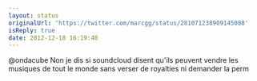 ```yaml
---
layout: status
originalUrl: 'https://twitter.com/marcgg/status/281071238909145088'
isReply: true
date: 2012-12-18 16:19:40
---
```


@ondacube Non je dis si soundcloud disent qu'ils peuvent vendre les musiques de tout le monde sans verser de royalties ni demander la perm
